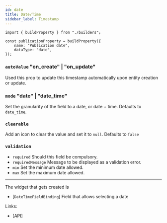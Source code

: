 ```yaml
---
id: date
title: Date/Time
sidebar_label: Timestamp
---
```


```tsx
import { buildProperty } from "./builders";

const publicationProperty = buildProperty({
    name: "Publication date",
    dataType: "date",
});
```

### `autoValue` "on_create" | "on_update"

Used this prop to update this timestamp automatically upon entity creation
or update.

### `mode` "date" | "date_time"

Set the granularity of the field to a date, or date + time.
Defaults to `date_time`.

### `clearable`

Add an icon to clear the value and set it to `null`. Defaults to `false`

### `validation`

- `required` Should this field be compulsory.
- `requiredMessage` Message to be displayed as a validation error.
- `min` Set the minimum date allowed.
- `max` Set the maximum date allowed.

---

The widget that gets created is

- [`DateTimeFieldBinding`] Field that allows selecting a date

Links:

- [API]
